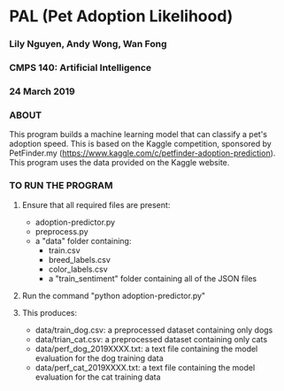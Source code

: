# PAL (Pet Adoption Likelihood)

### Lily Nguyen, Andy Wong, Wan Fong
### CMPS 140: Artificial Intelligence
### 24 March 2019

### ABOUT
This program builds a machine learning model that can classify a pet's adoption speed. This is based on the Kaggle competition, sponsored by PetFinder.my (<https://www.kaggle.com/c/petfinder-adoption-prediction>). This program uses the data provided on the Kaggle website.

### TO RUN THE PROGRAM
1. Ensure that all required files are present:
    * adoption-predictor.py
    * preprocess.py
    * a "data" folder containing:
        * train.csv
        * breed_labels.csv
        * color_labels.csv
        * a "train_sentiment" folder containing all of the JSON files

2. Run the command "python adoption-predictor.py"

3. This produces:
    * data/train_dog.csv: a preprocessed dataset containing only dogs
    * data/trian_cat.csv: a preprocessed dataset containing only cats
    * data/perf_dog_2019XXXX.txt: a text file containing the model evaluation for the dog training data
    * data/perf_cat_2019XXXX.txt: a text file containing the model evaluation for the cat training data
